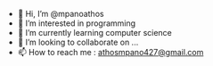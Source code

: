 - 👋 Hi, I’m @mpanoathos
- 👀 I’m interested in programming
- 🌱 I’m currently learning computer science
- 💞️ I’m looking to collaborate on ...
- 📫 How to reach me : athosmpano427@gmail.com

<!---
mpanoathos/mpanoathos is a ✨ special ✨ repository because its `README.md` (this file) appears on your GitHub profile.
You can click the Preview link to take a look at your changes.
--->
